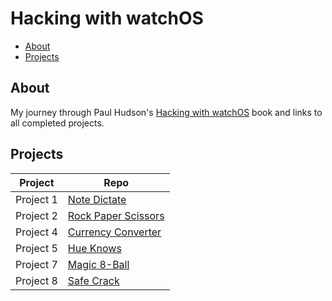 # Hacking with watchOS

- [About](#about)
- [Projects](#projects)

## About

My journey through Paul Hudson's [Hacking with watchOS][hacking-with-watchos] book and links to all completed projects.

[hacking-with-watchos]: https://www.hackingwithswift.com/store/hacking-with-watchos

## Projects

| Project                     | Repo                                             |
|-----------------------------|--------------------------------------------------|
| Project 1                   | [Note Dictate][project-1]                        |
| Project 2                   | [Rock Paper Scissors][project-2]                 |
| Project 4                   | [Currency Converter][project-4]                  |
| Project 5                   | [Hue Knows][project-5]                           |
| Project 7                   | [Magic 8-Ball][project-7]                        |
| Project 8                   | [Safe Crack][project-8]                          |


[project-1]: https://github.com/neurothrone/note-dictate
[project-2]: https://github.com/neurothrone/rock-paper-scissors-watch
[project-4]: https://github.com/neurothrone/currency-converter
[project-5]: https://github.com/neurothrone/hue-knows
[project-7]: https://github.com/neurothrone/magic-eight-ball
[project-8]: https://github.com/neurothrone/safe-crack
